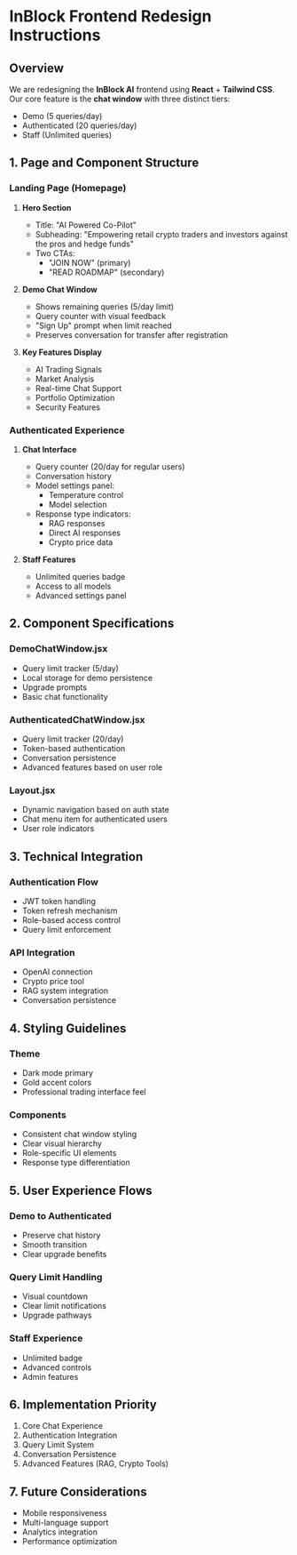 # InBlock Frontend Redesign Instructions

## Overview

We are redesigning the **InBlock AI** frontend using **React** + **Tailwind CSS**. Our core feature is the **chat window** with three distinct tiers:
- Demo (5 queries/day)
- Authenticated (20 queries/day)
- Staff (Unlimited queries)

## 1. Page and Component Structure

### Landing Page (Homepage)

1. **Hero Section**  
   - Title: "AI Powered Co-Pilot"
   - Subheading: "Empowering retail crypto traders and investors against the pros and hedge funds"
   - Two CTAs:
     - "JOIN NOW" (primary)
     - "READ ROADMAP" (secondary)

2. **Demo Chat Window**  
   - Shows remaining queries (5/day limit)
   - Query counter with visual feedback
   - "Sign Up" prompt when limit reached
   - Preserves conversation for transfer after registration

3. **Key Features Display**
   - AI Trading Signals
   - Market Analysis
   - Real-time Chat Support
   - Portfolio Optimization
   - Security Features

### Authenticated Experience

1. **Chat Interface**
   - Query counter (20/day for regular users)
   - Conversation history
   - Model settings panel:
     - Temperature control
     - Model selection
   - Response type indicators:
     - RAG responses
     - Direct AI responses
     - Crypto price data

2. **Staff Features**
   - Unlimited queries badge
   - Access to all models
   - Advanced settings panel

## 2. Component Specifications

### DemoChatWindow.jsx
- Query limit tracker (5/day)
- Local storage for demo persistence
- Upgrade prompts
- Basic chat functionality

### AuthenticatedChatWindow.jsx
- Query limit tracker (20/day)
- Token-based authentication
- Conversation persistence
- Advanced features based on user role

### Layout.jsx
- Dynamic navigation based on auth state
- Chat menu item for authenticated users
- User role indicators

## 3. Technical Integration

### Authentication Flow
- JWT token handling
- Token refresh mechanism
- Role-based access control
- Query limit enforcement

### API Integration
- OpenAI connection
- Crypto price tool
- RAG system integration
- Conversation persistence

## 4. Styling Guidelines

### Theme
- Dark mode primary
- Gold accent colors
- Professional trading interface feel

### Components
- Consistent chat window styling
- Clear visual hierarchy
- Role-specific UI elements
- Response type differentiation

## 5. User Experience Flows

### Demo to Authenticated
- Preserve chat history
- Smooth transition
- Clear upgrade benefits

### Query Limit Handling
- Visual countdown
- Clear limit notifications
- Upgrade pathways

### Staff Experience
- Unlimited badge
- Advanced controls
- Admin features

## 6. Implementation Priority

1. Core Chat Experience
2. Authentication Integration
3. Query Limit System
4. Conversation Persistence
5. Advanced Features (RAG, Crypto Tools)

## 7. Future Considerations

- Mobile responsiveness
- Multi-language support
- Analytics integration
- Performance optimization

